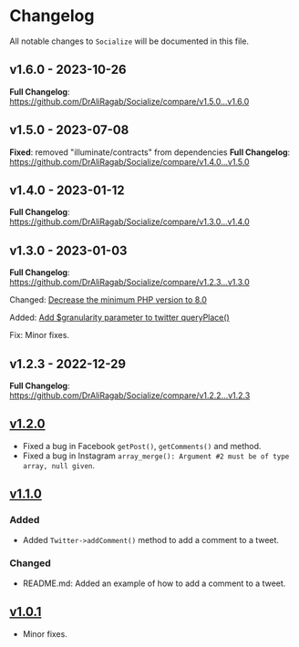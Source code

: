 # Changelog

All notable changes to `Socialize` will be documented in this file.

## v1.6.0 - 2023-10-26

**Full Changelog**: https://github.com/DrAliRagab/Socialize/compare/v1.5.0...v1.6.0

## v1.5.0 - 2023-07-08

**Fixed**: removed "illuminate/contracts" from dependencies
**Full Changelog**: https://github.com/DrAliRagab/Socialize/compare/v1.4.0...v1.5.0

## v1.4.0 - 2023-01-12

**Full Changelog**: https://github.com/DrAliRagab/Socialize/compare/v1.3.0...v1.4.0

## v1.3.0 - 2023-01-03

**Full Changelog**: https://github.com/DrAliRagab/Socialize/compare/v1.2.3...v1.3.0

Changed: [Decrease the minimum PHP version to 8.0](https://github.com/DrAliRagab/Socialize/commit/0aefd80aec50103725d123edfe859f5f62b45507)

Added: [Add $granularity parameter to twitter queryPlace()](https://github.com/DrAliRagab/Socialize/commit/59d52bfca40eab63377ae085a8b2b8b5e73de24d)

Fix: Minor fixes.

## v1.2.3 - 2022-12-29

**Full Changelog**: https://github.com/DrAliRagab/Socialize/compare/v1.2.2...v1.2.3

## [v1.2.0](https://github.com/DrAliRagab/Socialize/compare/v1.1.0...v1.2.0)

- Fixed a bug in Facebook `getPost()`, `getComments()` and  method.
- Fixed a bug in Instagram `array_merge(): Argument #2 must be of type array, null given`.

## [v1.1.0](https://github.com/DrAliRagab/Socialize/compare/v1.0.1...v1.1.0)

### Added

- Added `Twitter->addComment()` method to add a comment to a tweet.

### Changed

- README.md: Added an example of how to add a comment to a tweet.

## [v1.0.1](https://github.com/DrAliRagab/Socialize/compare/v1.0.0...v1.0.1)

- Minor fixes.
